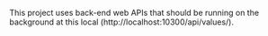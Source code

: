 This project uses back-end web APIs that should be running on the background at this local
(http://localhost:10300/api/values/).
